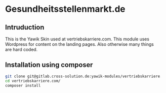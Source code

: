 # Gesundheitsstellenmarkt.de


## Intruduction

This is the Yawik Skin used at vertriebskarriere.com. This module uses Wordpress for content on the landing pages. Also
otherwise many things are hard coded.


## Installation using composer


```bash
git clone git@gitlab.cross-solution.de:yawik-modules/vertriebskarriere.com.git
cd vertriebskarriere.com/
composer install
```
